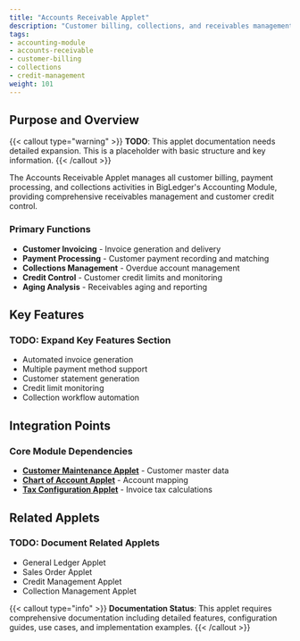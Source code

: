 ```yaml
---
title: "Accounts Receivable Applet"
description: "Customer billing, collections, and receivables management for BigLedger"
tags:
- accounting-module
- accounts-receivable
- customer-billing
- collections
- credit-management
weight: 101
---
```


## Purpose and Overview

{{< callout type="warning" >}}
**TODO**: This applet documentation needs detailed expansion. This is a placeholder with basic structure and key information.
{{< /callout >}}

The Accounts Receivable Applet manages all customer billing, payment processing, and collections activities in BigLedger's Accounting Module, providing comprehensive receivables management and customer credit control.

### Primary Functions
- **Customer Invoicing** - Invoice generation and delivery
- **Payment Processing** - Customer payment recording and matching
- **Collections Management** - Overdue account management
- **Credit Control** - Customer credit limits and monitoring
- **Aging Analysis** - Receivables aging and reporting

## Key Features

### TODO: Expand Key Features Section
- Automated invoice generation
- Multiple payment method support
- Customer statement generation
- Credit limit monitoring
- Collection workflow automation

## Integration Points

### Core Module Dependencies
- **[Customer Maintenance Applet](/applets/customer-maintenance-applet/)** - Customer master data
- **[Chart of Account Applet](/applets/chart-of-account-applet/)** - Account mapping
- **[Tax Configuration Applet](/applets/tax-configuration-applet/)** - Invoice tax calculations

## Related Applets

### TODO: Document Related Applets
- General Ledger Applet
- Sales Order Applet
- Credit Management Applet
- Collection Management Applet

{{< callout type="info" >}}
**Documentation Status**: This applet requires comprehensive documentation including detailed features, configuration guides, use cases, and implementation examples.
{{< /callout >}}